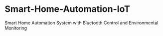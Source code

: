 # Smart-Home-Automation-IoT
Smart Home Automation System with Bluetooth Control and Environmental Monitoring
